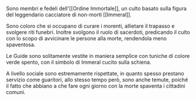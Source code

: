 Sono membri e fedeli dell'[[Ordine Immortale]], un culto basato sulla figura del leggendario cacciatore di non-morti [[Immeral]].

Sono coloro che si occupano di curare i morenti, allietare il trapasso e svolgere riti funebri. Inoltre svolgono il ruolo di sacerdoti, predicando il culto con lo scopo di avvicinare le persone alla morte, rendendola meno spaventosa.

Le Guide sono solitamente vestite in maniera semplice con tuniche di colore verde spento, con il simbolo di Immeral cucito sulla schiena. 

A livello sociale sono estremamente rispettate, in quanto spesso prestano servizio come guaritori, allo stesso tempo però, sono anche temute, poiché il fatto che abbiano a che fare ogni giorno con la morte spaventa i cittadini comuni.
